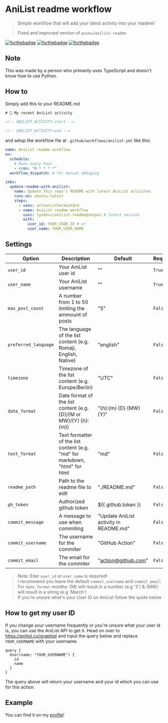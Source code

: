 # AniList readme workflow

> Simple workflow that will add your latest activity into your readme!

> Fixed and improved version of ```pxseu/anilist-readme```

[![forthebadge](https://forthebadge.com/images/badges/made-with-python.svg)](https://forthebadge.com)
[![forthebadge](https://forthebadge.com/images/badges/0-percent-optimized.svg)](https://forthebadge.com)
[![forthebadge](https://forthebadge.com/images/badges/it-works-why.svg)](https://forthebadge.com)

## Note

This was made by a person who primarily uses TypeScript and doesn't know how to use Python.

## How to

Simply add this to your README.md

```html
# 🌸 My recent AniList activity

<!-- ANILIST_ACTIVITY:start -->

<!-- ANILIST_ACTIVITY:end -->
```

and setup the workflow file at `.github/workflows/anilist.yml` like this:

```yml
name: AniList readme workflow
on:
  schedule:
    # Runs every hour
    - cron: "0 * * * *"
  workflow_dispatch: # for manual debuging

jobs:
  update-readme-with-anilist:
    name: Update this repo's README with latest AniList activites
    runs-on: ubuntu-latest
    steps:
      - uses: actions/checkout@v4
      - name: AniList readme workflow
        uses: zyxdevs/anilist-readme@senpai # latest version
        with:
          user_id: YOUR_USER_ID # or
          user_name: YOUR_USER_NAME
```

## Settings

| Option               | Description                                                      | Default                                | Required |
| -------------------- | ---------------------------------------------------------------- | -------------------------------------- | -------- |
| `user_id`            | Your AniList user id                                             | ""                                     | `True`   |
| `user_name`          | Your AniList username                                            | ""                                     | `True`   |
| `max_post_count`     | A number from 1 to 50 limiting the ammount of posts              | "5"                                    | `False`  |
| `preferred_language` | The language of the list content (e.g. Romaji, English, Native)  | "english"                              | `False`  |
| `timezone`           | Timezone of the list content (e.g. Europe/Berlin)                | "UTC"                                  | `False`  |
| `date_format`        | Date format of the list content (e.g. {D}/{M or MW}/{Y} {h}:{m}) | "{h}:{m} {D} {MW} {Y}"                 | `False`  |
| `text_format`        | Text formatter of the list content (e.g. "md" for markdown, "html" for html | "md" | `False` |
| `readme_path`        | Path to the readme file to edit                                  | "./README.md"                          | `False`  |
| `gh_token`           | Authorized github token                                          | ${{ github.token }}                    | `False`  |
| `commit_message`     | A message to use when commiting                                  | "Update AniList activity in README.md" | `False`  |
| `commit_username`    | The username for the commiter                                    | "GitHub Action"                        | `False`  |
| `commit_email`       | The email for the commiter                                       | "action@github.com"                    | `False`  |

> Note: Eiter `user_id` or `user_name` is required! \
> I recommend you leave the default `commit_username` and `commit_email` \
> For `date_format` months: {M} will result in a number (e.g '3') & {MW} will result in a string (e.g 'March') \
> If you're unsure what's your User ID on AniList follow the quide below

## How to get my user ID

If you change your username frequently or you're unsure what your user id is, you can use the AniList API to get it.
Head on over to https://anilist.co/graphiql and input the query below and replace `YOUR_USERNAME` with your username.

```gql
query {
  User(name: "YOUR_USERNAME") {
    id
    name
  }
}
```

The query above will return your username and your id which you can use for this action.

## Example

You can find it on my [profile](https://github.com/zyxdevs/zyxdevs)!
